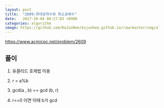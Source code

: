 ```yaml
---
layout: post
title:  "2609:최대공약수와 최소공배수"
date:   2017-10-04 00:27:03 +0900
categories: algorithm
image: https://github.com/KoJunHee/kojunhee.github.io/raw/master/img/algorithm.png
---
```




<https://www.acmicpc.net/problem/2609>

## 풀이

1. 유클리드 호제법 이용

2. r = a%b 
3. gcd(a , b) == gcd (b, r)
4. r==0 이면
이때 b가 gcd





	
